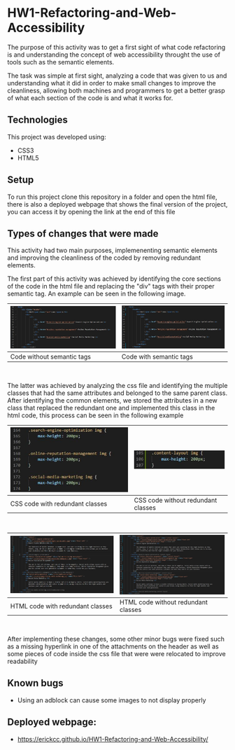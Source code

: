 # HW1-Refactoring-and-Web-Accessibility

The purpose of this activity was to get a first sight of what code refactoring is and understanding the concept of web accessibility throught the use of tools such as the semantic elements.

The task was simple at first sight, analyzing a code that was given to us and understanding what it did in order to make small changes to improve the cleanliness, allowing both machines and programmers to get a better grasp of what each section of the code is and what it works for.

## Technologies

This project was developed using:
* CSS3
* HTML5

## Setup

To run this project clone this repository in a folder and open the html file, there is also a deployed webpage that shows the final version of the project, you can access it by opening the link at the end of this file

## Types of changes that were made

This activity had two main purposes, implemenenting semantic elements and improving the cleanliness of the coded by removing redundant elements.

The first part of this activity was achieved by identifying the core sections of the code in the html file and replacing the "div" tags with their proper semantic tag. An example can be seen in the following image.

|![Code without semantic tags](assets/images/code-without-semantics.jpg)   | ![Code without semantic tags](assets/images/code-with-semantics.jpg) |
| ------------- | ------------- |
| Code without semantic tags  | Code with semantic tags  |

&nbsp;

The latter was achieved by analyzing the css file and identifying the multiple classes that had the same attributes and belonged to the same parent class. After identifying the common elements, we stored the attributes in a new class that replaced the redundant one and implemented this class in the html code, this process can be seen in the following example

|![Code with redundant classes](assets/images/code-redundant.jpg)   | ![Code without redundant classes](assets/images/code-non-redundant.jpg) |
| ------------- | ------------- |
| CSS code with redundant classes  | CSS code without redundant classes  |

&nbsp;

|![Original HTML code](assets/images/code-original-html.jpg)   | ![Code without redundant classes](assets/images/code-fixed-html.jpg) |
| ------------- | ------------- |
| HTML code with redundant classes  | HTML code without redundant classes  |

&nbsp;

After implementing these changes, some other minor bugs were fixed such as a missing hyperlink in one of the attachments on the header as well as some pieces of code inside the css file that were were relocated to improve readability

## Known bugs

* Using an adblock can cause some images to not display properly



## Deployed webpage:
* https://erickcc.github.io/HW1-Refactoring-and-Web-Accessibility/
